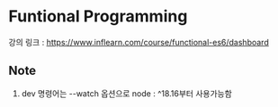 # Funtional Programming 

강의 링크 : https://www.inflearn.com/course/functional-es6/dashboard

## Note 

1. dev 명령어는 --watch 옵션으로 node : ^18.16부터 사용가능함 